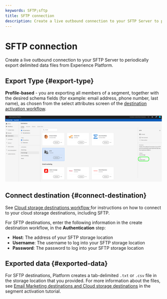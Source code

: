 ```yaml
---
keywords: SFTP;sftp
title: SFTP connection
description: Create a live outbound connection to your SFTP Server to periodically export delimited data files from Experience Platform.
---
```


# SFTP connection

Create a live outbound connection to your SFTP Server to periodically export delimited data files from Experience Platform.

## Export Type {#export-type}

**Profile-based** - you are exporting all members of a segment, together with the desired schema fields (for example: email address, phone number, last name), as chosen from the select attributes screen of the [destination activation workflow](../../ui/activate-destinations.md#select-attributes).

![SFTP profile-based export type](../../assets/catalog/cloud-storage/sftp/catalog.png)

## Connect destination {#connect-destination}

See [Cloud storage destinations workflow ](./workflow.md)for instructions on how to connect to your cloud storage destinations, including SFTP.

For SFTP destinations, enter the following information in the create destination workflow, in the **Authentication** step:

* **Host**: The address of your SFTP storage location
* **Username**: The username to log into your SFTP storage location
* **Password**: The password to log into your SFTP storage location

## Exported data {#exported-data}

For SFTP destinations, Platform creates a tab-delimited `.txt` or `.csv` file in the storage location that you provided. For more information about the files, see [Email Marketing destinations and Cloud storage destinations](../../ui/activate-destinations.md#esp-and-cloud-storage) in the segment activation tutorial.